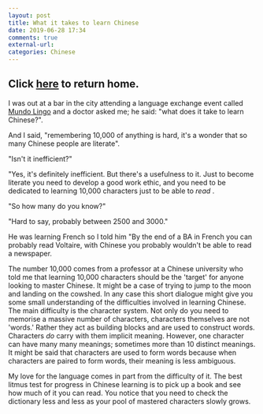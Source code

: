 ```yaml
---
layout: post
title: What it takes to learn Chinese
date: 2019-06-28 17:34
comments: true
external-url:
categories: Chinese
---
```

Click [here](https://wigdo.github.io/papyrus/) to return home.
---

I was out at a bar in the city attending a language exchange event called [Mundo Lingo](https://www.facebook.com/groups/ML.Melbourne.CBD/) and a doctor asked me; he said: "what does it take to learn Chinese?".

<p> And I said, "remembering 10,000 of anything is hard, it's a wonder that so many Chinese people are literate". </p>

 <p>"Isn't it inefficient?" </p>

<p> "Yes, it's definitely inefficient. But there's a usefulness to it. Just to become literate you need to develop a good work ethic, and you need to be dedicated to learning 10,000 characters just to be able to <em> read </em>. </p>    

<p>
"So how many do you know?"
</p>

<p> "Hard to say, probably between 2500 and 3000." </p>

<p> He was learning French so I told him "By the end of a BA in French you can probably read Voltaire, with Chinese you probably wouldn't be able to read a newspaper. </p>

The number 10,000 comes from a professor at a Chinese university who told me that learning 10,000 characters should be the 'target' for anyone looking to master Chinese. It might be a case of trying to jump to the moon and landing on the cowshed. In any case this short dialogue might give you some small understanding of the difficulties involved in learning Chinese. The main difficulty is the character system. Not only do you need to memorise a massive number of characters, characters themselves are not 'words.' Rather they act as building blocks and are used to construct words. Characters <em> do </em> carry with them implicit meaning. However, one character can have many many meanings; sometimes more than 10 distinct meanings. It might be said that characters are used to form words because when characters are paired to form words, their meaning is less ambiguous.

My love for the language comes in part from the difficulty of it. The best litmus test for progress in Chinese learning is to pick up a book and see how much of it you can read. You notice that you need to check the dictionary less and less as your pool of mastered characters slowly grows.
